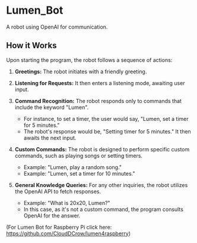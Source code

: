 # Lumen_Bot

A robot using OpenAI for communication.

## How it Works

Upon starting the program, the robot follows a sequence of actions:

1. **Greetings:**
   The robot initiates with a friendly greeting.

2. **Listening for Requests:**
   It then enters a listening mode, awaiting user input.

3. **Command Recognition:**
   The robot responds only to commands that include the keyword "Lumen".

   - For instance, to set a timer, the user would say, "Lumen, set a timer for 5 minutes."
   - The robot's response would be, "Setting timer for 5 minutes." It then awaits the next input.

5. **Custom Commands:**
   The robot is designed to perform specific custom commands, such as playing songs or setting timers.

   - Example: "Lumen, play a random song."
   - Example: "Lumen, set a timer for 10 minutes."

6. **General Knowledge Queries:**
   For any other inquiries, the robot utilizes the OpenAI API to fetch responses.

   - Example: "What is 20x20, Lumen?"
   - In this case, as it's not a custom command, the program consults OpenAI for the answer.

(For Lumen Bot for Raspberry Pi click here: https://github.com/CloudDCrow/lumen4raspberry)

